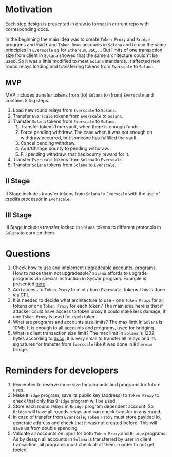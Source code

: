 # Motivation

Each step design is presented in draw.io format in current repo with corresponding docs.

In the beginning the main idea was to create `Token Proxy` and `Bridge` programs and `Vault` and `Token Root` accounts in `Solana` 
and to use the same principles in `Everscale` as for `Ethereum`, `BSC`, ... 
But limits of one transaction size from client in `Solana` showed that the same architecture couldn't be used.
So it was a little modified to meet `Solana` standards. It affected new round relays loading and transferring
tokens from `Everscale` to `Solana`.

## MVP

MVP includes transfer tokens from (to) `Solana` to (from) `Everscale` and contains 5 big steps.

1. Load new round relays from `Everscale` to `Solana`.
2. Transfer `Everscale` tokens from `Everscale` to `Solana`.
3. Transfer `Solana` tokens from `Everscale` to `Solana`.
   1. Transfer tokens from vault, when there is enough funds.
   2. Force pending withdraw. The case when it was not enough on withdraw occurred, but someone has fulfilled the vault.
   3. Cancel pending withdraw.
   4. Add/Change bounty to pending withdraw.
   5. Fill pending withdraw, that has bounty reward for it.
4. Transfer `Everscale` tokens from `Solana` to `Everscale`.
5. Transfer `Solana` tokens from `Solana` to `Everscale`.

## II Stage

II Stage includes transfer tokens from `Solana` to `Everscale` with the use of credits processor in `Everscale`.

## III Stage

III Stage includes transfer locked in `Solana` tokens to different protocols in `Solana` to earn on them.

# Questions

1. Check how to use and implement upgradeable accounts, programs. How to make them not upgradeable?
`Solana` affords to upgrade programs via special instruction in SysVar program. Example is presented [here](https://medium.com/coinmonks/solana-internals-part-2-how-is-a-solana-deployed-and-upgraded-d0ae52601b99).
2. Add access to `Token Proxy` to mint / burn `Everscale` Tokens
This is done via [CPI](https://docs.solana.com/developing/programming-model/calling-between-programs).
3. It is needed to decide what architecture to use - one `Token Proxy` for all tokens or one `Token Proxy` for each token?
The main idea here is that if attacker could have access to token proxy it could make less damage, if one `Token Proxy` 
is used for each token.
4. What are programs and accounts size limits?
The max limit in `Solana` is 10Mb. It is enough to all accounts and programs, used for bridging.
5. What is client transaction size limit?
The max limit in `Solana` is 1232 bytes according to [docs](https://docs.solana.com/ru/proposals/transactions-v2). 
It is very small to transfer all relays and its signatures for transfer from `Everscale` like it was done in `Ethereum` bridge.

# Reminders for developers

1. Remember to reserve more size for accounts and programs for future uses.
2. Make `Bridge` program, save its public key (address) to `Token Proxy` to check that only this `Bridge` program will be used.
3. Store each round relays in `Bridge` program dependent account. So `Bridge` will have all rounds relays and can check transfer in any round.
4. In case of transfer from `Everscale`, `Token Proxy` must store payload id, generate address and check that it was not created before. This will save us from double spending.
5. Validate all accounts on input for both `Token Proxy` and `Bridge` programs. As by design all accounts in `Solana` is 
transferred by user in client transaction, all programs must check all of them in order to not get fooled.

